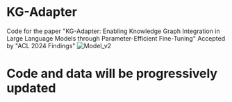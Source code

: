 # KG-Adapter
Code for the paper "KG-Adapter: Enabling Knowledge Graph Integration in Large Language Models through Parameter-Efficient Fine-Tuning"
Accepted by "ACL 2024 Findings"
![Model_v2](https://github.com/Ogmx/KG-Adapter/assets/37243586/daf63dc3-5c7c-431d-9187-e71892cbd325)

# Code and data will be progressively updated
